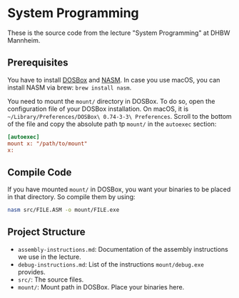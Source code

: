 # System Programming

These is the source code from the lecture "System Programming" at DHBW Mannheim.

## Prerequisites

You have to install [DOSBox](https://www.dosbox.com) and [NASM](https://nasm.us).
In case you use macOS, you can install NASM via brew: `brew install nasm`.

You need to mount the `mount/` directory in DOSBox. To do so, open the
configuration file of your DOSBox installation. On macOS, it is
`~/Library/Preferences/DOSBox\ 0.74-3-3\ Preferences`. Scroll to the bottom of
the file and copy the absolute path tp `mount/` in the `autoexec` section:

```ini
[autoexec]
mount x: "/path/to/mount"
x:
```

## Compile Code

If you have mounted `mount/` in DOSBox, you want your binaries to be placed in
that directory. So compile them by using:

```sh
nasm src/FILE.ASM -o mount/FILE.exe
```

## Project Structure

- `assembly-instructions.md`: Documentation of the assembly instructions we use in the lecture.
- `debug-instructions.md`: List of the instructions `mount/debug.exe` provides.
- `src/`: The source files.
- `mount/`: Mount path in DOSBox. Place your binaries here.
